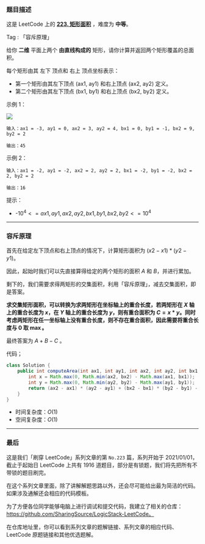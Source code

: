 ### 题目描述

这是 LeetCode 上的 **[223. 矩形面积](https://leetcode-cn.com/problems/rectangle-area/solution/gong-shui-san-xie-yun-yong-rong-chi-yuan-hzit/)** ，难度为 **中等**。

Tag : 「容斥原理」

给你 **二维** 平面上两个 **由直线构成的** 矩形，请你计算并返回两个矩形覆盖的总面积。

每个矩形由其 左下 顶点和 右上 顶点坐标表示：

* 第一个矩形由其左下顶点 (ax1, ay1) 和右上顶点 (ax2, ay2) 定义。
* 第二个矩形由其左下顶点 (bx1, by1) 和右上顶点 (bx2, by2) 定义。

示例 1：

![](https://assets.leetcode.com/uploads/2021/05/08/rectangle-plane.png)

```
输入：ax1 = -3, ay1 = 0, ax2 = 3, ay2 = 4, bx1 = 0, by1 = -1, bx2 = 9, by2 = 2

输出：45
```
示例 2：
```
输入：ax1 = -2, ay1 = -2, ax2 = 2, ay2 = 2, bx1 = -2, by1 = -2, bx2 = 2, by2 = 2

输出：16
```

提示：
* -$10^4 <= ax1, ay1, ax2, ay2, bx1, by1, bx2, by2 <= 10^4$

---

### 容斥原理

首先在给定左下顶点和右上顶点的情况下，计算矩形面积为 $(x2 - x1) * (y2 - y1)$。

因此，起始时我们可以先直接算得给定的两个矩形的面积 $A$ 和 $B$，并进行累加。

剩下的，我们需要求得两矩形的交集面积，利用「容斥原理」，减去交集面积，即是答案。

**求交集矩形面积，可以转换为求两矩形在坐标轴上的重合长度，若两矩形在 $X$ 轴上的重合长度为 $x$，在 $Y$ 轴上的重合长度为 $y$，则有重合面积为 $C = x * y$。同时考虑两矩形在任一坐标轴上没有重合长度，则不存在重合面积，因此需要将重合长度与 $0$ 取 $\max$。**

最终答案为 $A + B - C$ 。

代码；
```Java
class Solution {
    public int computeArea(int ax1, int ay1, int ax2, int ay2, int bx1, int by1, int bx2, int by2) {
        int x = Math.max(0, Math.min(ax2, bx2) - Math.max(ax1, bx1));
        int y = Math.max(0, Math.min(ay2, by2) - Math.max(ay1, by1));
        return (ax2 - ax1) * (ay2 - ay1) + (bx2 - bx1) * (by2 - by1) - (x * y);
    }
}
```
* 时间复杂度：$O(1)$
* 空间复杂度：$O(1)$

---

### 最后

这是我们「刷穿 LeetCode」系列文章的第 `No.223` 篇，系列开始于 2021/01/01，截止于起始日 LeetCode 上共有 1916 道题目，部分是有锁题，我们将先把所有不带锁的题目刷完。

在这个系列文章里面，除了讲解解题思路以外，还会尽可能给出最为简洁的代码。如果涉及通解还会相应的代码模板。

为了方便各位同学能够电脑上进行调试和提交代码，我建立了相关的仓库：https://github.com/SharingSource/LogicStack-LeetCode。

在仓库地址里，你可以看到系列文章的题解链接、系列文章的相应代码、LeetCode 原题链接和其他优选题解。

